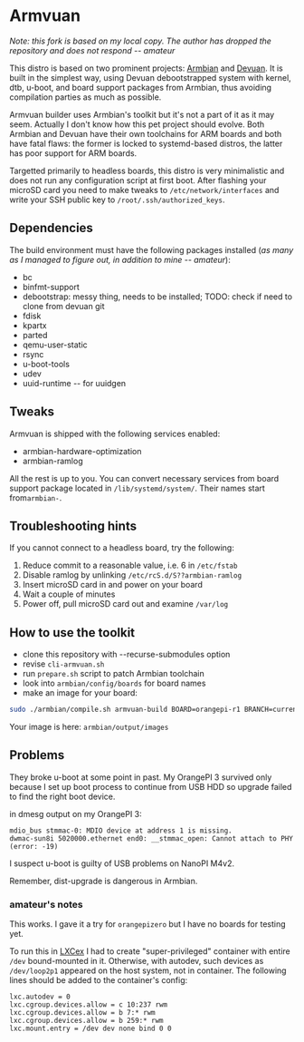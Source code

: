 # Armvuan

_Note: this fork is based on my local copy. The author has dropped the repository and does not respond -- amateur_

This distro is based on two prominent projects: [Armbian](https://www.armbian.com) and [Devuan](https://www.devuan.org).
It is built in the simplest way, using Devuan debootstrapped system with kernel, dtb,
u-boot, and board support packages from Armbian, thus avoiding compilation parties as much as possible.

Armvuan builder uses Armbian's toolkit but it's not a part of it as it may seem.
Actually I don't know how this pet project should evolve.
Both Armbian and Devuan have their own toolchains for ARM boards and both have fatal flaws:
the former is locked to systemd-based distros, the latter has poor support for ARM boards.

Targetted primarily to headless boards, this distro is very minimalistic
and does not run any configuration script at first boot.
After flashing your microSD card you need to make tweaks to `/etc/network/interfaces`
and write your SSH public key to `/root/.ssh/authorized_keys`.

## Dependencies

The build environment must have the following packages installed
(_as many as I managed to figure out, in addition to mine -- amateur_):
* bc
* binfmt-support
* debootstrap: messy thing, needs to be installed; TODO: check if need to clone from devuan git
* fdisk
* kpartx
* parted
* qemu-user-static
* rsync
* u-boot-tools
* udev
* uuid-runtime -- for uuidgen

## Tweaks

Armvuan is shipped with the following services enabled:
* armbian-hardware-optimization
* armbian-ramlog

All the rest is up to you. You can convert necessary services
from board support package located in `/lib/systemd/system/`.
Their names start from`armbian-`.

## Troubleshooting hints

If you cannot connect to a headless board, try the following:

1. Reduce commit to a reasonable value, i.e. 6 in `/etc/fstab`
2. Disable ramlog by unlinking `/etc/rcS.d/S??armbian-ramlog`
3. Insert microSD card in and power on your board
4. Wait a couple of minutes
5. Power off, pull microSD card out and examine `/var/log`

## How to use the toolkit

* clone this repository with --recurse-submodules option
* revise `cli-armvuan.sh`
* run `prepare.sh` script to patch Armbian toolchain
* look into `armbian/config/boards` for board names
* make an image for your board:
``` bash
sudo ./armbian/compile.sh armvuan-build BOARD=orangepi-r1 BRANCH=current RELEASE=daedalus
```

Your image is here: `armbian/output/images`

## Problems

They broke u-boot at some point in past. My OrangePI 3 survived only because
I set up boot process to continue from USB HDD so upgrade failed to find the right boot device.

in dmesg output on my OrangePI 3:
```
mdio_bus stmmac-0: MDIO device at address 1 is missing.
dwmac-sun8i 5020000.ethernet end0: __stmmac_open: Cannot attach to PHY (error: -19)
```

I suspect u-boot is guilty of USB problems on NanoPI M4v2.

Remember, dist-upgrade is dangerous in Armbian.

### amateur's notes

This works. I gave it a try for `orangepizero` but I have no boards for testing yet.

To run this in [LXCex](https://github.com/amateur80lvl/lxcex) I had to create "super-privileged" container
with entire `/dev` bound-mounted in it. Otherwise, with autodev, such devices as `/dev/loop2p1` appeared
on the host system, not in container. The following lines should be added to the container's config:
```
lxc.autodev = 0
lxc.cgroup.devices.allow = c 10:237 rwm
lxc.cgroup.devices.allow = b 7:* rwm
lxc.cgroup.devices.allow = b 259:* rwm
lxc.mount.entry = /dev dev none bind 0 0
```
